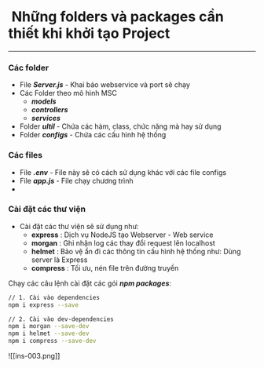 #  Những folders và packages cần thiết khi khởi tạo Project
---
### Các folder
- File ***Server.js*** - Khai báo webservice và port sẽ chạy
- Các Folder theo mô hình MSC
	- ***models***
	- ***controllers***
	- ***services***
- Folder ***ultil*** - Chứa các hàm, class, chức năng mà hay sử dụng
- Folder ***configs*** - Chứa các cấu hình hệ thống

### Các files
- File ***.env*** - File này sẽ có cách sử dụng khác với các file configs
- File ***app.js*** - File chạy chương trình
- 
### Cài đặt các thư viện
- Cài đặt các thư viện sẽ sử dụng như:
	- **express** : Dịch vụ NodeJS tạo Webserver - Web service
	- **morgan** : Ghi nhận log các thay đổi request lên localhost
	- **helmet** : Bảo vệ ẩn đi các thông tin cấu hình hệ thống như: Dùng server là Express
	- **compress** : Tối ưu, nén file trên đường truyền

Chạy các câu lệnh cài đặt các gói ***npm packages***:
```bash
// 1. Cài vào dependencies
npm i express --save

// 2. Cài vào dev-dependencies
npm i morgan --save-dev
npm i helmet --save-dev
npm i compress --save-dev
```

![[ins-003.png]]